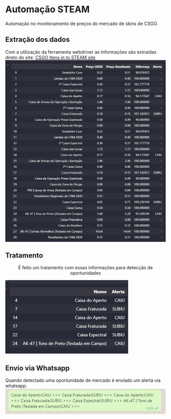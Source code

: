 # Automação STEAM
Automação no monitoramento de preços do mercado de skins de CSGO.
## Extração dos dados
Com a utilização da ferramenta webdriver as informações são extraídas direto do site:
[CSGO Itens in to STEAM site](https://steamcommunity.com/market/search?appid=730) 
<img align="center" src="tabela_itens.png"></img>
## Tratamento 
<p  align="center">
É feito um tratamento com essas informações para detecção de oportunidades
</p>
<img src="tabela_alerta.png"></img>

## Envio via Whatsapp 
Quando detectado uma oportunidade de mercado é enviado um alerta via whatsapp.
<img align="center" src="envio.png"></img>
